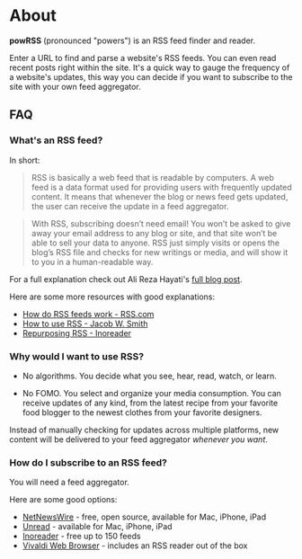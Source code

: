 # About

**powRSS** (pronounced "powers") is an RSS feed finder and reader.

Enter a URL to find and parse a website's RSS feeds. You can even read recent posts right within the site. It's a quick way to gauge the frequency of a website's updates, this way you can decide if you want to subscribe to the site with your own feed aggregator.

## FAQ

### What's an RSS feed?

In short:

> RSS is basically a web feed that is readable by computers. A web feed is a data format used for providing users with frequently updated content. It means that whenever the blog or news feed gets updated, the user can receive the update in a feed aggregator.

> With RSS, subscribing doesn’t need email! You won’t be asked to give away your email address to any blog or site, and that site won’t be able to sell your data to anyone. RSS just simply visits or opens the blog’s RSS file and checks for new writings or media, and will show it to you in a human-readable way.

For a full explanation check out Ali Reza Hayati's [full blog post](https://alirezahayati.com/2021/09/11/what-is-rss-really-simple-syndication/).

Here are some more resources with good explanations:

- [How do RSS feeds work - RSS.com](https://rss.com/blog/how-do-rss-feeds-work/)
- [How to use RSS - Jacob W. Smith](https://jacobwsmith.xyz/guides/rss_guide.html)
- [Repurposing RSS - Inoreader](https://www.inoreader.com/cs/blog/2021/01/repurposing-rss-and-how-to-use-its-technology-efficiently-in-2020.html)

### Why would I want to use RSS?

- No algorithms. You decide what you see, hear, read, watch, or learn.

- No FOMO. You select and organize your media consumption. You can receive updates of any kind, from the latest recipe from your favorite food blogger to the newest clothes from your favorite designers.

Instead of manually checking for updates across multiple platforms, new content will be delivered to your feed aggregator _whenever you want_.

### How do I subscribe to an RSS feed?

You will need a feed aggregator.

Here are some good options:

- [NetNewsWire](https://netnewswire.com) - free, open source, available for Mac, iPhone, iPad
- [Unread](https://www.goldenhillsoftware.com/unread/) - available for Mac, iPhone, iPad
- [Inoreader](https://www.inoreader.com) - free up to 150 feeds
- [Vivaldi Web Browser](https://vivaldi.com/features/feed-reader/) - includes an RSS reader out of the box
